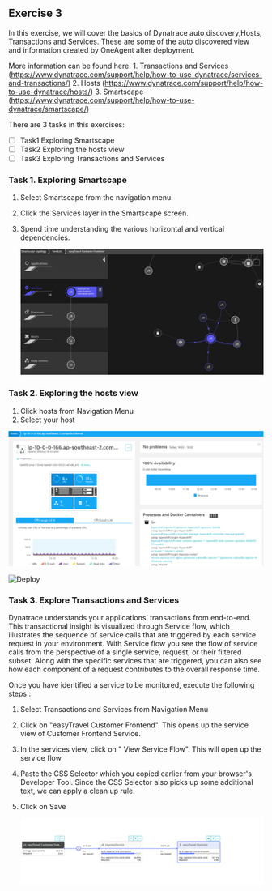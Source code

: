 ## Exercise 3
In this exercise, we will cover the basics of Dynatrace auto discovery,Hosts, Transactions and Services. These are some of the auto discovered view and information created by OneAgent after deployment.

More information can be found here: 
	1. Transactions and Services (https://www.dynatrace.com/support/help/how-to-use-dynatrace/services-and-transactions/)
	2. Hosts (https://www.dynatrace.com/support/help/how-to-use-dynatrace/hosts/)
	3. Smartscape (https://www.dynatrace.com/support/help/how-to-use-dynatrace/smartscape/)

There are 3 tasks in this exercises:
- [ ] Task1 Exploring Smartscape
- [ ] Task2 Exploring the hosts view
- [ ] Task3 Exploring Transactions and Services

### Task 1. Exploring Smartscape



1. Select Smartscape from the navigation menu.
2. Click the Services layer in the Smartscape screen.
3. Spend time understanding the various horizontal and vertical dependencies.

   ![Deploy](https://github.com/jsharma19/DEM/blob/master/assets/108-Smartscape.JPG)




### Task 2. Exploring the hosts view

1. Click hosts from Navigation Menu
2. Select your host 

  ![Deploy](https://github.com/jsharma19/DEM/blob/master/assets/Hosts%20-109.PNG)

  ![Deploy](https://github.com/performgohot19/DEM/blob/master/assets/202-ConfigFramework.png)

### Task 3. Explore Transactions and Services 

Dynatrace understands your applications’ transactions from end-to-end. This transactional insight is visualized through Service flow, which illustrates the sequence of service calls that are triggered by each service request in your environment. With Service flow you see the flow of service calls from the perspective of a single service, request, or their filtered subset. Along with the specific services that are triggered, you can also see how each component of a request contributes to the overall response time.

Once you have identified a service to be monitored, execute the following steps :

1. Select Transactions and Services from Navigation Menu
2. Click on "easyTravel Customer Frontend". This opens up the service view of Customer Frontend Service.
3. In the services view, click on " View Service Flow". This will open up the service flow  
4. Paste the CSS Selector which you copied earlier from your browser's Developer Tool. Since the CSS Selector also picks up some additional text, we can apply a clean up rule.
5. Click on Save

   ![Deploy](https://github.com/jsharma19/DEM/blob/master/assets/service-110.PNG)
